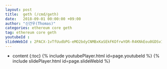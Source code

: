 ```yaml
---
layout: post
title:  geth (/cmd/geth)
date:   2018-09-01 00:00:00 +09:00
author: "신건우(Thomas)"
categories: ethereum core geth
tag: ethereum core geth
youtubeId :
slideWebId : 2PACX-1vTfUudbPG-eMO2bdyCNMBxKaSEkFKOfrwYOR-R4KNkEou0GDSv1hZ46r9ETC3te1enRs8Lu6qEdJ2rm
---
```

* content
{:toc}
{% include youtubePlayer.html id=page.youtubeId %}
{% include slidePlayer.html id=page.slideWebId %}
